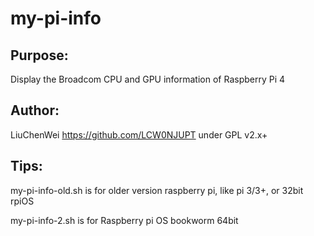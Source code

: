 # my-pi-info

## Purpose:

Display the Broadcom CPU and GPU information of Raspberry Pi 4

## Author:

LiuChenWei <https://github.com/LCW0NJUPT> under GPL v2.x+

## Tips:

my-pi-info-old.sh is for older version raspberry pi, like pi 3/3+, or 32bit rpiOS

my-pi-info-2.sh is for Raspberry pi OS bookworm 64bit


